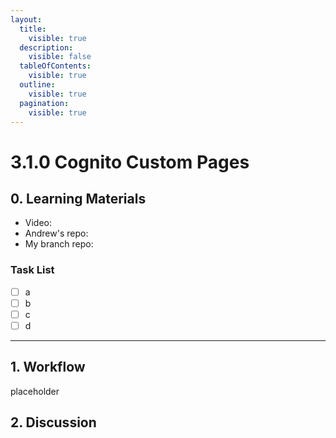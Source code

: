 ```yaml
---
layout:
  title:
    visible: true
  description:
    visible: false
  tableOfContents:
    visible: true
  outline:
    visible: true
  pagination:
    visible: true
---
```


# 3.1.0 Cognito Custom Pages

## **0. Learning Materials**

* Video:&#x20;
* Andrew's repo:&#x20;
* My branch repo:&#x20;

### &#x20;Task List

* [ ] a
* [ ] b
* [ ] c
* [ ] d

***

## 1. Workflow

placeholder





## 2. Discussion

